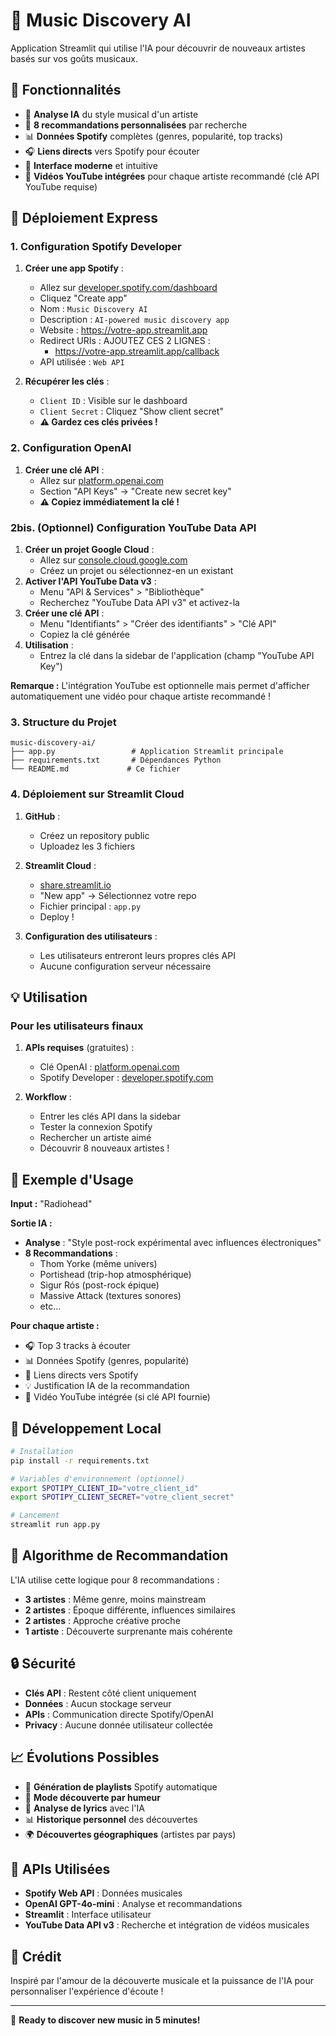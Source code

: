 # 🎵 Music Discovery AI

Application Streamlit qui utilise l'IA pour découvrir de nouveaux artistes basés sur vos goûts musicaux.

## 🎯 Fonctionnalités

- 🤖 **Analyse IA** du style musical d'un artiste
- 🎵 **8 recommandations personnalisées** par recherche
- 📊 **Données Spotify** complètes (genres, popularité, top tracks)
- 🎧 **Liens directs** vers Spotify pour écouter
- 🎨 **Interface moderne** et intuitive
- 🎥 **Vidéos YouTube intégrées** pour chaque artiste recommandé (clé API YouTube requise)

## 🚀 Déploiement Express

### 1. Configuration Spotify Developer

1. **Créer une app Spotify** :
   - Allez sur [developer.spotify.com/dashboard](https://developer.spotify.com/dashboard)
   - Cliquez "Create app"
   - Nom : `Music Discovery AI`
   - Description : `AI-powered music discovery app`
   - Website : https://votre-app.streamlit.app
   - Redirect URIs : AJOUTEZ CES 2 LIGNES :
     - https://votre-app.streamlit.app/callback
   - API utilisée : `Web API`

2. **Récupérer les clés** :
   - `Client ID` : Visible sur le dashboard
   - `Client Secret` : Cliquez "Show client secret"
   - **⚠️ Gardez ces clés privées !**

### 2. Configuration OpenAI

1. **Créer une clé API** :
   - Allez sur [platform.openai.com](https://platform.openai.com)
   - Section "API Keys" → "Create new secret key"
   - **⚠️ Copiez immédiatement la clé !**

### 2bis. (Optionnel) Configuration YouTube Data API

1. **Créer un projet Google Cloud** :
   - Allez sur [console.cloud.google.com](https://console.cloud.google.com)
   - Créez un projet ou sélectionnez-en un existant
2. **Activer l'API YouTube Data v3** :
   - Menu "API & Services" > "Bibliothèque"
   - Recherchez "YouTube Data API v3" et activez-la
3. **Créer une clé API** :
   - Menu "Identifiants" > "Créer des identifiants" > "Clé API"
   - Copiez la clé générée
4. **Utilisation** :
   - Entrez la clé dans la sidebar de l'application (champ "YouTube API Key")

**Remarque :** L'intégration YouTube est optionnelle mais permet d'afficher automatiquement une vidéo pour chaque artiste recommandé !

### 3. Structure du Projet

```
music-discovery-ai/
├── app.py                 # Application Streamlit principale
├── requirements.txt       # Dépendances Python
└── README.md             # Ce fichier
```

### 4. Déploiement sur Streamlit Cloud

1. **GitHub** :
   - Créez un repository public
   - Uploadez les 3 fichiers

2. **Streamlit Cloud** :
   - [share.streamlit.io](https://share.streamlit.io)
   - "New app" → Sélectionnez votre repo
   - Fichier principal : `app.py`
   - Deploy !

3. **Configuration des utilisateurs** :
   - Les utilisateurs entreront leurs propres clés API
   - Aucune configuration serveur nécessaire

## 💡 Utilisation

### Pour les utilisateurs finaux

1. **APIs requises** (gratuites) :
   - Clé OpenAI : [platform.openai.com](https://platform.openai.com)
   - Spotify Developer : [developer.spotify.com](https://developer.spotify.com)

2. **Workflow** :
   - Entrer les clés API dans la sidebar
   - Tester la connexion Spotify
   - Rechercher un artiste aimé
   - Découvrir 8 nouveaux artistes !

## 🎨 Exemple d'Usage

**Input :** "Radiohead"

**Sortie IA :**
- **Analyse** : "Style post-rock expérimental avec influences électroniques"
- **8 Recommandations** :
  - Thom Yorke (même univers)
  - Portishead (trip-hop atmosphérique)  
  - Sigur Rós (post-rock épique)
  - Massive Attack (textures sonores)
  - etc...

**Pour chaque artiste :**
- 🎧 Top 3 tracks à écouter
- 📊 Données Spotify (genres, popularité)
- 🔗 Liens directs vers Spotify
- 💡 Justification IA de la recommandation
- 🎥 Vidéo YouTube intégrée (si clé API fournie)

## 🔧 Développement Local

```bash
# Installation
pip install -r requirements.txt

# Variables d'environnement (optionnel)
export SPOTIPY_CLIENT_ID="votre_client_id"
export SPOTIPY_CLIENT_SECRET="votre_client_secret"

# Lancement
streamlit run app.py
```

## 🎯 Algorithme de Recommandation

L'IA utilise cette logique pour 8 recommandations :

- **3 artistes** : Même genre, moins mainstream
- **2 artistes** : Époque différente, influences similaires
- **2 artistes** : Approche créative proche
- **1 artiste** : Découverte surprenante mais cohérente

## 🔒 Sécurité

- **Clés API** : Restent côté client uniquement
- **Données** : Aucun stockage serveur
- **APIs** : Communication directe Spotify/OpenAI
- **Privacy** : Aucune donnée utilisateur collectée

## 📈 Évolutions Possibles

- 🎵 **Génération de playlists** Spotify automatique
- 📱 **Mode découverte par humeur** 
- 🎤 **Analyse de lyrics** avec l'IA
- 📊 **Historique personnel** des découvertes
- 🌍 **Découvertes géographiques** (artistes par pays)

## 🎵 APIs Utilisées

- **Spotify Web API** : Données musicales
- **OpenAI GPT-4o-mini** : Analyse et recommandations
- **Streamlit** : Interface utilisateur
- **YouTube Data API v3** : Recherche et intégration de vidéos musicales

## 🎤 Crédit

Inspiré par l'amour de la découverte musicale et la puissance de l'IA pour personnaliser l'expérience d'écoute !

---

🚀 **Ready to discover new music in 5 minutes!**